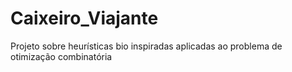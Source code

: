 # Caixeiro_Viajante
Projeto sobre heurísticas bio inspiradas aplicadas ao problema de otimização combinatória
